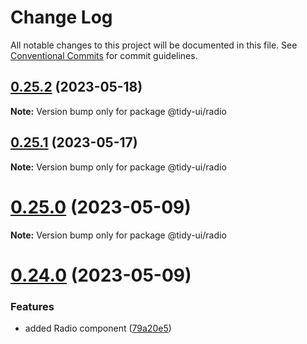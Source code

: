 # Change Log

All notable changes to this project will be documented in this file.
See [Conventional Commits](https://conventionalcommits.org) for commit guidelines.

## [0.25.2](https://github.com/badatt/tidy-ui/compare/v0.25.1...v0.25.2) (2023-05-18)

**Note:** Version bump only for package @tidy-ui/radio





## [0.25.1](https://github.com/badatt/tidy-ui/compare/v0.25.0...v0.25.1) (2023-05-17)

**Note:** Version bump only for package @tidy-ui/radio





# [0.25.0](https://github.com/badatt/tidy-ui/compare/v0.24.0...v0.25.0) (2023-05-09)

**Note:** Version bump only for package @tidy-ui/radio





# [0.24.0](https://github.com/badatt/tidy-ui/compare/v0.23.2...v0.24.0) (2023-05-09)


### Features

* added Radio component ([79a20e5](https://github.com/badatt/tidy-ui/commit/79a20e599133cf904d0400b86802f79f49d37103))
